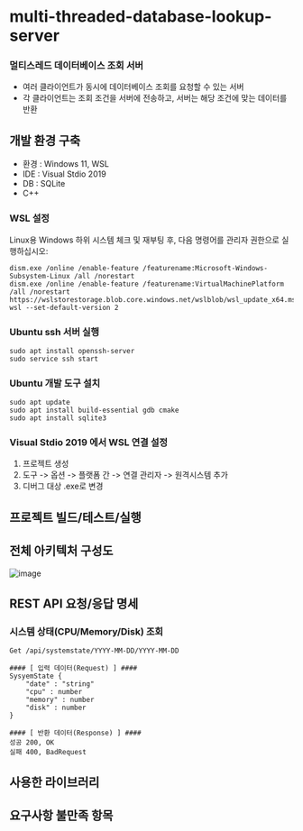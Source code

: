 # multi-threaded-database-lookup-server
### 멀티스레드 데이터베이스 조회 서버
+ 여러 클라이언트가 동시에 데이터베이스 조회를 요청할 수 있는 서버
+ 각 클라이언트는 조회 조건을 서버에 전송하고, 서버는 해당 조건에 맞는 데이터를 반환

## 개발 환경 구축
+ 환경 : Windows 11, WSL
+ IDE : Visual Stdio 2019
+ DB : SQLite
+ C++

### WSL 설정
Linux용 Windows 하위 시스템 체크 및 재부팅 후, 다음 명령어를 관리자 권한으로 실행하십시오:

    dism.exe /online /enable-feature /featurename:Microsoft-Windows-Subsystem-Linux /all /norestart
    dism.exe /online /enable-feature /featurename:VirtualMachinePlatform /all /norestart
    https://wslstorestorage.blob.core.windows.net/wslblob/wsl_update_x64.msi
    wsl --set-default-version 2

### Ubuntu ssh 서버 실행
    sudo apt install openssh-server
    sudo service ssh start

### Ubuntu 개발 도구 설치
    sudo apt update
    sudo apt install build-essential gdb cmake
    sudo apt install sqlite3

### Visual Stdio 2019 에서 WSL 연결 설정
1. 프로젝트 생성
2. 도구 -> 옵션 -> 플랫폼 간 -> 연결 관리자 -> 원격시스템 추가
3. 디버그 대상 .exe로 변경

## 프로젝트 빌드/테스트/실행



## 전체 아키텍처 구성도
![image](https://github.com/user-attachments/assets/107a5573-e6b8-49f5-a88c-85a4d8ea0a15)

## REST API 요청/응답 명세
### 시스템 상태(CPU/Memory/Disk) 조회
    Get /api/systemstate/YYYY-MM-DD/YYYY-MM-DD
    
    #### [ 입력 데이터(Request) ] ####
    SysyemState {
        "date" : "string"
        "cpu" : number
        "memory" : number
        "disk" : number
    }

    #### [ 반환 데이터(Response) ] ####
    성공 200, OK
    실패 400, BadRequest

## 사용한 라이브러리




## 요구사항 불만족 항목


